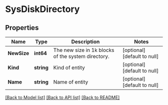 # SysDiskDirectory

## Properties
Name | Type | Description | Notes
------------ | ------------- | ------------- | -------------
**NewSize** | **int64** | The new size in 1k blocks of the system directory. | [optional] [default to null]
**Kind** | **string** | Kind of entity | [optional] [default to null]
**Name** | **string** | Name of entity | [optional] [default to null]

[[Back to Model list]](../README.md#documentation-for-models) [[Back to API list]](../README.md#documentation-for-api-endpoints) [[Back to README]](../README.md)


